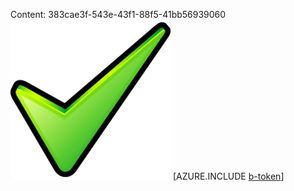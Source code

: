 Content: 383cae3f-543e-43f1-88f5-41bb56939060![image](e8b28e2e-da69-4bd0-854b-5cbd8fb66044.png)
[AZURE.INCLUDE [b-token](a94a437d-75cb-4158-b1bc-5b4194e3489b.md)]
